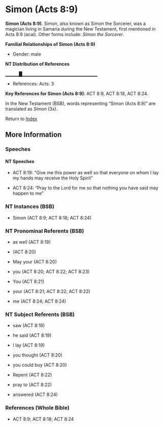 # Simon (Acts 8:9)
**Simon (Acts 8:9)**. 
Simon, also known as Simon the Sorcerer, was a magician living in Samaria during the New Testament, first mentioned in Acts 8:9 (acai). 
Other forms include: 
*Simon the Sorcerer*. 




**Familial Relationships of Simon (Acts 8:9)**


* Gender: male


**NT Distribution of References**

▁▁▁▁█▁▁▁▁▁▁▁▁▁▁▁▁▁▁▁▁▁▁▁▁▁▁
* References: Acts: 3



**Key References for Simon (Acts 8:9)**: 
ACT 8:9, ACT 8:18, ACT 8:24. 




In the New Testament (BSB), words representing “Simon (Acts 8:9)” are translated as 
*Simon* (3x). 


Return to [Index](00-Index.md)

## More Information

### Speeches

#### NT Speeches

* ACT 8:19: “Give me this power as well so that everyone on whom I lay my hands may receive the Holy Spirit”

* ACT 8:24: “Pray to the Lord for me so that nothing you have said may happen to me”

### NT Instances (BSB)

* Simon (ACT 8:9; ACT 8:18; ACT 8:24)



### NT Pronominal Referents (BSB)

* as well (ACT 8:19)

*  (ACT 8:20)

* May your (ACT 8:20)

* you (ACT 8:20; ACT 8:22; ACT 8:23)

* You (ACT 8:21)

* your (ACT 8:21; ACT 8:22; ACT 8:22)

* me (ACT 8:24; ACT 8:24)



### NT Subject Referents (BSB)

* saw (ACT 8:18)

* he said (ACT 8:19)

* I lay (ACT 8:19)

* you thought (ACT 8:20)

* you could buy (ACT 8:20)

* Repent (ACT 8:22)

* pray to (ACT 8:22)

* answered (ACT 8:24)



### References (Whole Bible)

* ACT 8:9; ACT 8:18; ACT 8:24



